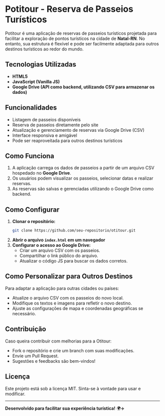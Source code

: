 # Potitour - Reserva de Passeios Turísticos

Potitour é uma aplicação de reservas de passeios turísticos projetada para facilitar a exploração de pontos turísticos na cidade de **Natal-RN**. No entanto, sua estrutura é flexível e pode ser facilmente adaptada para outros destinos turísticos ao redor do mundo.

## Tecnologias Utilizadas

- **HTML5**
- **JavaScript (Vanilla JS)**
- **Google Drive (API como backend, utilizando CSV para armazenar os dados)**

## Funcionalidades

- Listagem de passeios disponíveis
- Reserva de passeios diretamente pelo site
- Atualização e gerenciamento de reservas via Google Drive (CSV)
- Interface responsiva e amigável
- Pode ser reaproveitada para outros destinos turísticos

## Como Funciona

1. A aplicação carrega os dados de passeios a partir de um arquivo CSV hospedado no **Google Drive**.
2. Os usuários podem visualizar os passeios, selecionar datas e realizar reservas.
3. As reservas são salvas e gerenciadas utilizando o Google Drive como backend.

## Como Configurar

1. **Clonar o repositório:**
   ```sh
   git clone https://github.com/seu-repositorio/otitour.git
   ```
2. **Abrir o arquivo `index.html` em um navegador**
3. **Configurar o acesso ao Google Drive:**
   - Criar um arquivo CSV com os passeios.
   - Compartilhar o link público do arquivo.
   - Atualizar o código JS para buscar os dados corretos.

## Como Personalizar para Outros Destinos

Para adaptar a aplicação para outras cidades ou países:
- Atualize o arquivo CSV com os passeios do novo local.
- Modifique os textos e imagens para refletir o novo destino.
- Ajuste as configurações de mapa e coordenadas geográficas se necessário.

## Contribuição

Caso queira contribuir com melhorias para a Otitour:
- Fork o repositório e crie um branch com suas modificações.
- Envie um Pull Request.
- Sugestões e feedbacks são bem-vindos!

## Licença

Este projeto está sob a licença MIT. Sinta-se à vontade para usar e modificar.

---

**Desenvolvido para facilitar sua experiência turística!** 🌍✈️

